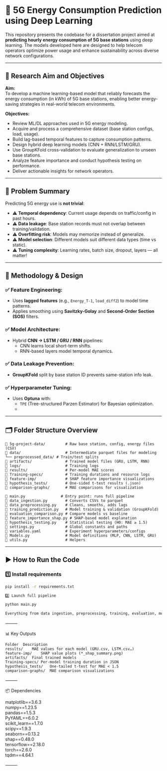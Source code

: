 # 📡 5G Energy Consumption Prediction using Deep Learning

This repository presents the codebase for a dissertation project aimed at **predicting hourly energy consumption of 5G base stations** using deep learning. The models developed here are designed to help telecom operators optimize power usage and enhance sustainability across diverse network configurations.

---

## 🎯 Research Aim and Objectives

**Aim:**  
To develop a machine learning-based model that reliably forecasts the energy consumption (in kWh) of 5G base stations, enabling better energy-saving strategies in real-world telecom environments.

**Objectives:**
- Review ML/DL approaches used in 5G energy modeling.
- Acquire and process a comprehensive dataset (base station configs, load, usage).
- Build lag-based temporal features to capture consumption patterns.
- Design hybrid deep learning models (CNN + RNN/LSTM/GRU).
- Use GroupKFold cross-validation to evaluate generalization to unseen base stations.
- Analyze feature importance and conduct hypothesis testing on performance.
- Deliver actionable insights for network operators.

---

## 🧠 Problem Summary

Predicting 5G energy use is **not trivial**:
- ⚠️ **Temporal dependency**: Current usage depends on traffic/config in past hours.
- ⚠️ **Data leakage**: Base station records must not overlap between training/validation.
- ⚠️ **Overfitting risk**: Models may memorize instead of generalize.
- ⚠️ **Model selection**: Different models suit different data types (time vs static).
- ⚠️ **Tuning complexity**: Learning rates, batch size, dropout, layers — all matter!

---

## 🧪 Methodology & Design

### ✅ Feature Engineering:
- Uses **lagged features** (e.g., `Energy_T-1`, `load_diff2`) to model time patterns.
- Applies smoothing using **Savitzky-Golay** and **Second-Order Section (SOS)** filters.

### ✅ Model Architecture:
- Hybrid **CNN → LSTM / GRU / RNN** pipelines:
  - CNN learns local short-term shifts.
  - RNN-based layers model temporal dynamics.

### ✅ Data Leakage Prevention:
- **GroupKFold** split by base station ID prevents same-station info leak.

### ✅ Hyperparameter Tuning:
- Uses **Optuna** with:
  - `TPE` (Tree-structured Parzen Estimator) for Bayesian optimization.
  - 
---

## 🗂️ Folder Structure Overview
```
📁 5g-project-data/         # Raw base station, config, energy files (CSV)
📁 data/                    # Intermediate parquet files for modeling
└── preprocessed_data/ # Train/test splits
📁 artifacts/               # Trained model files (GRU, LSTM, RNN)
📁 logs/                    # Training logs
📁 results/                 # Per-model MAE scores
📁 Training-specs/          # Training durations and resource logs
📁 feature-imp/             # SHAP feature importance visualizations
📁 hypothesis_tests/        # One-sided t-test results (.json)
📁 comparison-graphs/       # MAE comparisons for visualization

🧠 main.py                # Entry point: runs full pipeline
📄 data_ingestion.py        # Converts CSVs to parquet
📄 data_preprocessing.py    # Cleans, smooths, adds lags
📄 training_prediction.py   # Model training & validation (GroupKFold)
📄 evaluation_comparison.py # Compare models vs baseline
📄 feature_importance_shap.py # SHAP-based model explanation
📄 hypothesis_testing.py    # Statistical testing (H0: MAE ≥ 1.5)
📄 settings.py              # Global constants and paths
📄 variables.yaml           # Experiment hyperparameters/configs
📄 Models.py                # Model definitions (MLP, CNN, LSTM, GRU)
📄 utils.py                 # Helpers
```
---

## ▶️ How to Run the Code

### 1️⃣ Install requirements
```bash
pip install -r requirements.txt

2️⃣ Launch full pipeline

python main.py

Everything from data ingestion, preprocessing, training, evaluation, model saving, and SHAP plots will run automatically.
```
⸻

📊 Key Outputs
```
Folder	Description
results/	MAE values for each model (GRU.csv, LSTM.csv…)
feature-imp/	SHAP value plots (*_shap_summary.png)
artifacts/	Final trained models
Training-specs/	Per-model training duration in JSON
hypothesis_tests/	One-tailed t-test for MAE < 1.5
comparison-graphs/	MAE comparison visualizations
```

⸻

📦 Dependencies

matplotlib==3.6.3  
numpy==1.23.5  
pandas==1.5.3  
PyYAML==6.0.2  
scikit_learn==1.7.0  
scipy==1.9.3  
seaborn==0.13.2  
shap==0.48.0  
tensorflow==2.18.0  
torch==2.6.0  
tqdm==4.64.1


⸻
